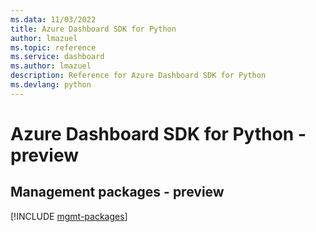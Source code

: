 ```yaml
---
ms.data: 11/03/2022
title: Azure Dashboard SDK for Python
author: lmazuel
ms.topic: reference
ms.service: dashboard
ms.author: lmazuel
description: Reference for Azure Dashboard SDK for Python
ms.devlang: python
---
```

# Azure Dashboard SDK for Python - preview

## Management packages - preview
[!INCLUDE [mgmt-packages](dashboard-mgmt-index.md)]